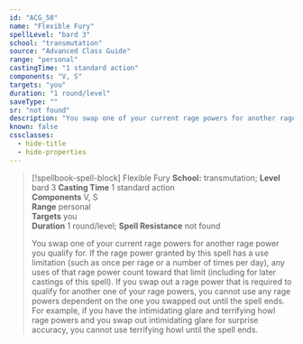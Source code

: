 ```yaml
---
id: "ACG_50"
name: "Flexible Fury"
spellLevel: "bard 3"
school: "transmutation"
source: "Advanced Class Guide"
range: "personal"
castingTime: "1 standard action"
components: "V, S"
targets: "you"
duration: "1 round/level"
saveType: ""
sr: "not found"
description: "You swap one of your current rage powers for another rage power you qualify for. If the rage power granted by this spell has a use limitation (such as once per rage or a number of times per day), any uses of that rage power count toward that limit (including for later castings of this spell).  If you swap out a rage power that is required to qualify for another one of your rage powers, you cannot use any rage powers dependent on the one you swapped out until the spell ends. For example, if you have the intimidating glare and terrifying howl rage powers and you swap out intimidating glare for surprise accuracy, you cannot use terrifying howl until the spell ends."
known: false
cssclasses:
  - hide-title
  - hide-properties
---
```


> [!spellbook-spell-block] Flexible Fury
> **School:** transmutation; **Level** bard 3
> **Casting Time** 1 standard action  
> **Components** V, S  
> **Range** personal  
> **Targets** you  
> **Duration** 1 round/level; **Spell Resistance** not found
> 
> You swap one of your current rage powers for another rage power you qualify for. If the rage power granted by this spell has a use limitation (such as once per rage or a number of times per day), any uses of that rage power count toward that limit (including for later castings of this spell).  If you swap out a rage power that is required to qualify for another one of your rage powers, you cannot use any rage powers dependent on the one you swapped out until the spell ends. For example, if you have the intimidating glare and terrifying howl rage powers and you swap out intimidating glare for surprise accuracy, you cannot use terrifying howl until the spell ends.